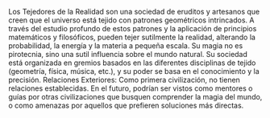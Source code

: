 Los Tejedores de la Realidad son una sociedad de eruditos y artesanos que creen que el universo está tejido con patrones geométricos intrincados. A través del estudio profundo de estos patrones y la aplicación de principios matemáticos y filosóficos, pueden tejer sutilmente la realidad, alterando la probabilidad, la energía y la materia a pequeña escala. Su magia no es pirotecnia, sino una sutil influencia sobre el mundo natural. Su sociedad está organizada en gremios basados en las diferentes disciplinas de tejido (geometría, física, música, etc.), y su poder se basa en el conocimiento y la precisión. Relaciones Exteriores: Como primera civilización, no tienen relaciones establecidas. En el futuro, podrían ser vistos como mentores o guías por otras civilizaciones que busquen comprender la magia del mundo, o como amenazas por aquellos que prefieren soluciones más directas.